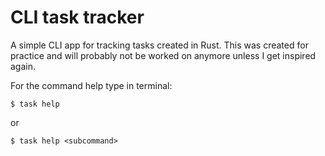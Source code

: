 # CLI task tracker
A simple CLI app for tracking tasks created in Rust. This was created for practice and will probably not be worked on anymore unless I get inspired again.

For the command help type in terminal:
```console
$ task help
```
or
```console
$ task help <subcommand>
```
